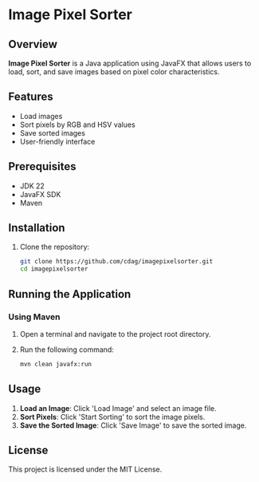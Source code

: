 # Image Pixel Sorter

## Overview

**Image Pixel Sorter** is a Java application using JavaFX that allows users to load, sort, and save images based on pixel color characteristics.

## Features

- Load images
- Sort pixels by RGB and HSV values
- Save sorted images
- User-friendly interface

## Prerequisites

- JDK 22
- JavaFX SDK
- Maven

## Installation

1. Clone the repository:

   ```sh
   git clone https://github.com/cdag/imagepixelsorter.git
   cd imagepixelsorter
   ```

## Running the Application

### Using Maven

1. Open a terminal and navigate to the project root directory.
2. Run the following command:

   ```sh
   mvn clean javafx:run
   ```

## Usage

1. **Load an Image**: Click 'Load Image' and select an image file.
2. **Sort Pixels**: Click 'Start Sorting' to sort the image pixels.
3. **Save the Sorted Image**: Click 'Save Image' to save the sorted image.

## License

This project is licensed under the MIT License.
